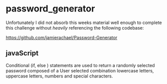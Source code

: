 # password_generator

Unfortunately I did not absorb this weeks material well enough to complete this challenge without *heavily* referencing the following codebase:

https://github.com/jamierachael/Password-Generator

## javaScript

Conditional (if, else ) statements are used to return a randomly selected password composed of a User selected combination lowercase letters, uppercase letters, numbers and special characters.
